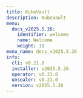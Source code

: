 ```yaml
---
title: KubeVault
description: KubeVault
menu:
  docs_v2025.5.26:
    identifier: welcome
    name: Welcome
    weight: 10
menu_name: docs_v2025.5.26
info:
  cli: v0.21.0
  installer: v2025.5.26
  operator: v0.21.0
  unsealer: v0.21.0
  version: v2025.5.26
---
```


